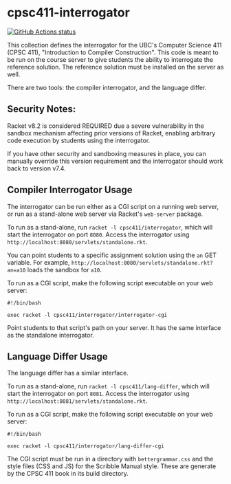 cpsc411-interrogator
=======
<p align="left">
  <a href="https://github.com/cpsc411/cpsc411-interrogator/actions?query=workflow%3A%22CI%22"><img alt="GitHub Actions status" src="https://github.com/cpsc411/cpsc411-interrogator/workflows/CI/badge.svg"></a>
</p>

This collection defines the interrogator for the UBC's Computer Science
411 (CPSC 411), "Introduction to Compiler Construction".
This code is meant to be run on the course server to give students the ability
to interrogate the reference solution.
The reference solution must be installed on the server as well.

There are two tools: the compiler interrogator, and the language differ.

## Security Notes:
Racket v8.2 is considered REQUIRED due a severe vulnerability in the sandbox mechanism affecting prior versions of Racket, enabling arbitrary code execution by students using the interrogator.

If you have other security and sandboxing measures in place, you can manually override this version requirement and the interrogator should work back to version v7.4.

## Compiler Interrogator Usage
The interrogator can be run either as a CGI script on a running web server, or
run as a stand-alone web server via Racket's `web-server` package.

To run as a stand-alone, run `racket -l cpsc411/interrogator`, which will start
the interrogator on port `8080`.
Access the interrogator using `http://localhost:8080/servlets/standalone.rkt`.

You can point students to a specific assignment solution using the `an` GET
variable.
For example, `http://localhost:8080/servlets/standalone.rkt?an=a10` loads the sandbox
for `a10`.

To run as a CGI script, make the following script executable on your web server:
```
#!/bin/bash

exec racket -l cpsc411/interrogator/interrogator-cgi
```
Point students to that script's path on your server.
It has the same interface as the standalone interrogator.

## Language Differ Usage
The language differ has a similar interface.

To run as a stand-alone, run `racket -l cpsc411/lang-differ`, which will start
the interrogator on port `8081`.
Access the interrogator using `http://localhost:8081/servlets/standalone.rkt`.

To run as a CGI script, make the following script executable on your web server:
```
#!/bin/bash

exec racket -l cpsc411/interrogator/lang-differ-cgi
```

The CGI script must be run in a directory with `bettergrammar.css` and the style
files (CSS and JS) for the Scribble Manual style.
These are generate by the CPSC 411 book in its build directory.
